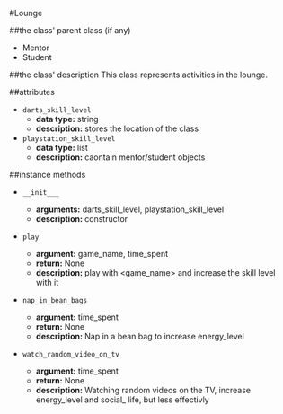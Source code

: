 #Lounge

##the class' parent class (if any)
* Mentor
* Student

##the class' description
This class represents activities in the lounge.

##attributes
* `darts_skill_level`
    * **data type:** string
    * **description:** stores the location of the class
* `playstation_skill_level`
    * **data type:** list
    * **description:** caontain mentor/student objects


##instance methods 
* `__init___`
    * **arguments:** darts_skill_level, playstation_skill_level
    * **description:** constructor

* `play`
    * **argument:** game_name, time_spent
    * **return:** None
    * **description:** play with <game_name> and increase the skill level with it

* `nap_in_bean_bags`
    * **argument:** time_spent
    * **return:** None
    * **description:** Nap in a bean bag to increase energy_level
    
* `watch_random_video_on_tv`
    * **argument:** time_spent
    * **return:** None
    * **description:** Watching random videos on the TV, 
    increase energy_level and social_ life, but less effectivly